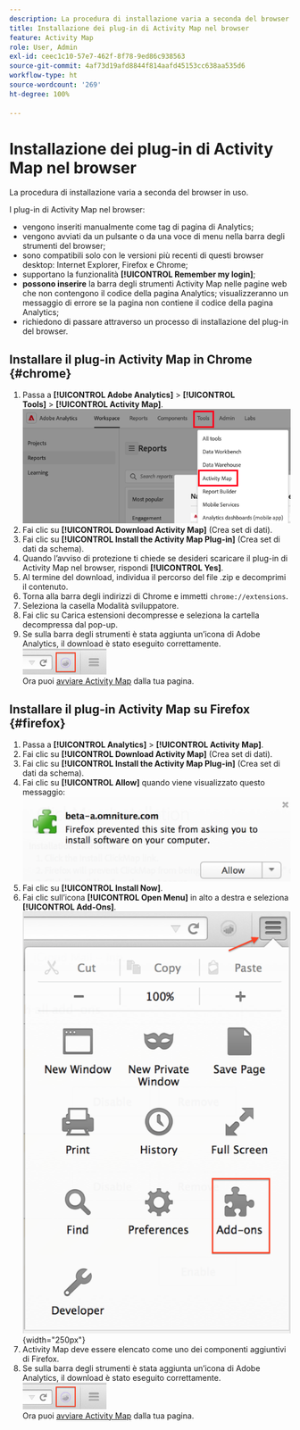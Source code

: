 ```yaml
---
description: La procedura di installazione varia a seconda del browser in uso.
title: Installazione dei plug-in di Activity Map nel browser
feature: Activity Map
role: User, Admin
exl-id: ceec1c10-57e7-462f-8f78-9ed86c938563
source-git-commit: 4af73d19afd8844f814aafd45153cc638aa535d6
workflow-type: ht
source-wordcount: '269'
ht-degree: 100%

---
```


# Installazione dei plug-in di Activity Map nel browser

La procedura di installazione varia a seconda del browser in uso.

I plug-in di Activity Map nel browser:

* vengono inseriti manualmente come tag di pagina di Analytics;
* vengono avviati da un pulsante o da una voce di menu nella barra degli strumenti del browser;
* sono compatibili solo con le versioni più recenti di questi browser desktop: Internet Explorer, Firefox e Chrome;
* supportano la funzionalità **[!UICONTROL Remember my login]**;
* **possono inserire** la barra degli strumenti Activity Map nelle pagine web che non contengono il codice della pagina Analytics; visualizzeranno un messaggio di errore se la pagina non contiene il codice della pagina Analytics;
* richiedono di passare attraverso un processo di installazione del plug-in del browser.

## Installare il plug-in Activity Map in Chrome {#chrome}

1. Passa a **[!UICONTROL Adobe Analytics]** > **[!UICONTROL Tools]** > **[!UICONTROL Activity Map]**.![](assets/install_am.png)
1. Fai clic su **[!UICONTROL Download Activity Map]** (Crea set di dati).
1. Fai clic su **[!UICONTROL Install the Activity Map Plug-in]** (Crea set di dati da schema).
1. Quando l’avviso di protezione ti chiede se desideri scaricare il plug-in di Activity Map nel browser, rispondi **[!UICONTROL Yes]**.
1. Al termine del download, individua il percorso del file .zip e decomprimi il contenuto.
1. Torna alla barra degli indirizzi di Chrome e immetti `chrome://extensions`.
1. Seleziona la casella Modalità sviluppatore.
1. Fai clic su Carica estensioni decompresse e seleziona la cartella decompressa dal pop-up.
1. Se sulla barra degli strumenti è stata aggiunta un’icona di Adobe Analytics, il download è stato eseguito correttamente.<br/><img src="./assets/an_icon.png" width="150px"/><br/>Ora puoi [avviare Activity Map](/help/analyze/activity-map/activitymap-getting-started/activitymap-launch.md) dalla tua pagina.

## Installare il plug-in Activity Map su Firefox {#firefox}

1. Passa a **[!UICONTROL Analytics]** > **[!UICONTROL Activity Map]**.
1. Fai clic su **[!UICONTROL Download Activity Map]** (Crea set di dati).
1. Fai clic su **[!UICONTROL Install the Activity Map Plug-in]** (Crea set di dati da schema).
1. Fai clic su **[!UICONTROL Allow]** quando viene visualizzato questo messaggio: ![](assets/firefox_install2.png)
1. Fai clic su **[!UICONTROL Install Now]**.
1. Fai clic sull’icona **[!UICONTROL Open Menu]** in alto a destra e seleziona **[!UICONTROL Add-Ons]**.![](assets/firefox_install3.png){width="250px"}
1. Activity Map deve essere elencato come uno dei componenti aggiuntivi di Firefox.
1. Se sulla barra degli strumenti è stata aggiunta un’icona di Adobe Analytics, il download è stato eseguito correttamente.<br/><img src="./assets/an_icon.png" width="150px"/><br/>Ora puoi [avviare Activity Map](/help/analyze/activity-map/activitymap-getting-started/activitymap-launch.md) dalla tua pagina.


